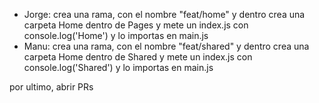 
- Jorge: crea una rama, con el nombre "feat/home" y dentro crea una carpeta Home dentro de Pages y mete un index.js con console.log('Home') y lo importas en main.js
- Manu: crea una rama, con el nombre "feat/shared" y dentro crea una carpeta Home dentro de Shared y mete un index.js con console.log('Shared') y lo importas en main.js

por ultimo, abrir PRs